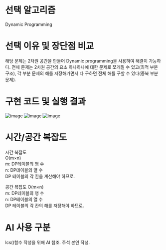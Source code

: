 # 선택 알고리즘
Dynamic Programming

# 선택 이유 및 장단점 비교
해당 문제는 2차원 공간을 만들어 Dynamic programming을 사용하여 해결이 가능하다. 전체 문제는 2차원 공간의 요소 하나하나에 대한
문제로 쪼개질 수 있고(최적 부분 구조), 각 부분 문제의 해를 저장해가면서 다 구하면 전체 해를 구할 수 있다(중복 부분 문제).

# 구현 코드 및 실행 결과
![image](https://github.com/user-attachments/assets/bd3da763-4efa-49f3-87c7-90a545c1c575)
![image](https://github.com/user-attachments/assets/a083d62f-aaa8-452d-9755-8b1ea63e32f7)
![image](https://github.com/user-attachments/assets/171cf275-6cd3-456b-bed2-2940425fc63c)

# 시간/공간 복잡도
시간 복잡도  
O(m×n)  
m: DP테이블의 행 수  
n: DP테이블의 열 수  
DP 테이블의 각 칸을 계산해야 하므로.

공간 복잡도
O(m×n)  
m: DP테이블의 행 수  
n: DP테이블의 열 수  
DP 테이블의 각 칸의 해를 저장해야 하므로.

# AI 사용 구분
lcs()함수 작성을 위해 AI 참조. 주석 본인 작성.
